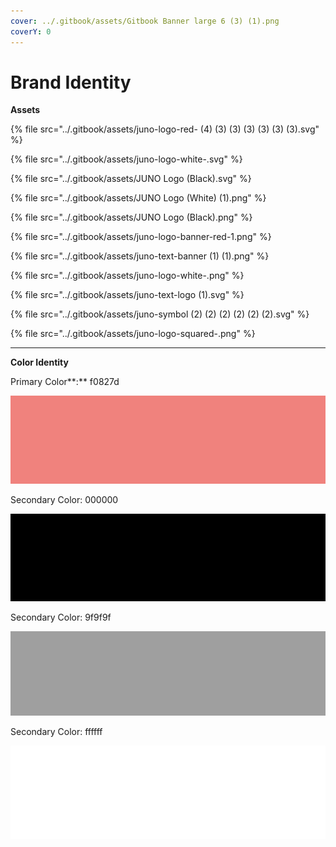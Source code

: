 ```yaml
---
cover: ../.gitbook/assets/Gitbook Banner large 6 (3) (1).png
coverY: 0
---
```


# Brand Identity

**Assets**

{% file src="../.gitbook/assets/juno-logo-red- (4) (3) (3) (3) (3) (3) (3).svg" %}

{% file src="../.gitbook/assets/juno-logo-white-.svg" %}

{% file src="../.gitbook/assets/JUNO Logo (Black).svg" %}

{% file src="../.gitbook/assets/JUNO Logo (White) (1).png" %}

{% file src="../.gitbook/assets/JUNO Logo (Black).png" %}

{% file src="../.gitbook/assets/juno-logo-banner-red-1.png" %}

{% file src="../.gitbook/assets/juno-text-banner (1) (1).png" %}

{% file src="../.gitbook/assets/juno-logo-white-.png" %}

{% file src="../.gitbook/assets/juno-text-logo (1).svg" %}

{% file src="../.gitbook/assets/juno-symbol (2) (2) (2) (2) (2) (2).svg" %}

{% file src="../.gitbook/assets/juno-logo-squared-.png" %}

****

**Color Identity**

Primary Color**:** f0827d

![](<../.gitbook/assets/juno-primary-color (1) (1) (1) (1) (1) (1) (1).png>)

Secondary Color: 000000

![](../.gitbook/assets/juno-secondary-color-black-.png)

Secondary Color: 9f9f9f

![](../.gitbook/assets/juno-secondary-color-grey-.png)

Secondary Color: ffffff

![](../.gitbook/assets/juno-secondary-color-white-.png)
